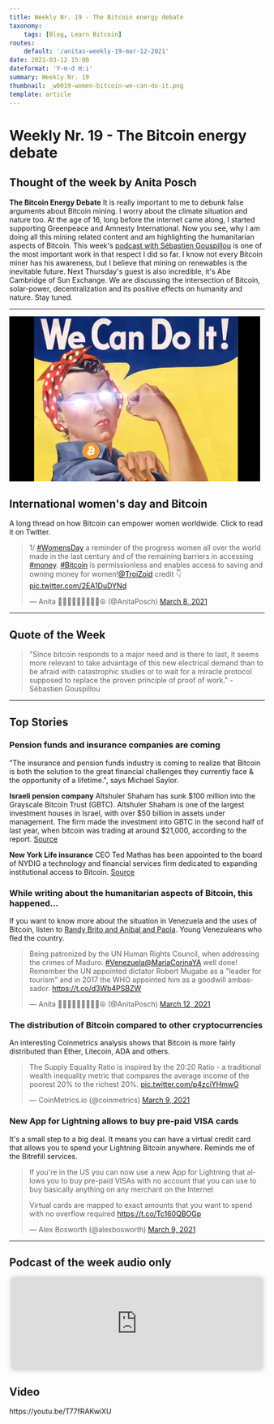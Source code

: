```yaml
---
title: Weekly Nr. 19 - The Bitcoin energy debate
taxonomy:
    tags: [Blog, Learn Bitcoin]
routes:
    default: '/anitas-weekly-19-mar-12-2021'
date: 2021-03-12 15:00
dateformat: 'Y-m-d H:i'
summary: Weekly Nr. 19
thumbnail: _w0019-women-bitcoin-we-can-do-it.png
template: article
---
```


# Weekly Nr. 19 - The Bitcoin energy debate

<h2>Thought of the week by Anita Posch</h2>
<div class="white-box"><strong>The Bitcoin Energy Debate</strong>
It is really important to me to debunk false arguments about Bitcoin mining. I worry about the climate situation and nature too. At the age of 16, long before the internet came along, I started supporting Greenpeace and Amnesty International. Now you see, why I am doing all this mining related content and am highlighting the humanitarian aspects of Bitcoin. This week's <a href="https://bitcoinundco.com/en/sebastien-gouspillou/" target="_blank" rel="noopener">podcast with Sébastien Gouspillou</a> is one of the most important work in that respect I did so far. I know not every Bitcoin miner has his awareness, but I believe that mining on renewables is the inevitable future. Next Thursday's guest is also incredible, it's Abe Cambridge of Sun Exchange. We are discussing the intersection of Bitcoin, solar-power, decentralization and its positive effects on humanity and nature. Stay tuned.</div>

<hr />

![](_w0019-women-bitcoin-we-can-do-it.png) 

<h2>International women's day and Bitcoin</h2>
A long thread on how Bitcoin can empower women worldwide. Click to read it on Twitter.
<blockquote class="twitter-tweet">
<p dir="ltr" lang="en">1/ <a href="https://twitter.com/hashtag/WomensDay?src=hash&amp;ref_src=twsrc%5Etfw">#WomensDay</a> a reminder of the progress women all over the world made in the last century and of the remaining barriers in accessing <a href="https://twitter.com/hashtag/money?src=hash&amp;ref_src=twsrc%5Etfw">#money</a>. <a href="https://twitter.com/hashtag/Bitcoin?src=hash&amp;ref_src=twsrc%5Etfw">#Bitcoin</a> is permissionless and enables access to saving and owning money for women!<a href="https://twitter.com/TroiZoid?ref_src=twsrc%5Etfw">@TroiZoid</a> credit 👇 <a href="https://t.co/2EA1DuDYNd">pic.twitter.com/2EA1DuDYNd</a></p>
— Anita ✊🏼🔑🏳️‍🌈🏊🏻🚴‍♂️☮️ (@AnitaPosch) <a href="https://twitter.com/AnitaPosch/status/1368886728455577605?ref_src=twsrc%5Etfw">March 8, 2021</a></blockquote>

<script async src="https://platform.twitter.com/widgets.js" charset="utf-8"></script>


<hr />

<h2>Quote of the Week</h2>
<blockquote>"Since bitcoin responds to a major need and is there to last, it seems more relevant to take advantage of this new electrical demand than to be afraid with catastrophic studies or to wait for a miracle protocol supposed to replace the proven principle of proof of work." - Sébastien Gouspillou</blockquote>

<hr />

<h2>Top Stories</h2>
<h3>Pension funds and insurance companies are coming</h3>
"The insurance and pension funds industry is coming to realize that Bitcoin is both the solution to the great financial challenges they currently face &amp; the opportunity of a lifetime.", says Michael Saylor.

<strong>Israeli pension company</strong> Altshuler Shaham has sunk $100 million into the Grayscale Bitcoin Trust (GBTC). Altshuler Shaham is one of the largest investment houses in Israel, with over $50 billion in assets under management. The firm made the investment into GBTC in the second half of last year, when bitcoin was trading at around $21,000, according to the report. <a href="https://www.coindesk.com/israeli-pension-giant-put-100m-into-grayscale-bitcoin-trust-report">Source</a>

<strong>New York Life insurance</strong> CEO Ted Mathas has been appointed to the board of NYDIG a technology and financial services firm dedicated to expanding institutional access to Bitcoin. <a href="https://twitter.com/NYDIG_BTC/status/1369639614256971776?s=20">Source</a>
<h3>While writing about the humanitarian aspects of Bitcoin, this happened...</h3>
If you want to know more about the situation in Venezuela and the uses of Bitcoin, listen to <a href="https://bitcoinundco.com/en/tag/venezuela/">Randy Brito and Anibal and Paola</a>. Young Venezuleans who fled the country.
<div class="white-box">
<blockquote class="twitter-tweet">
<p dir="ltr" lang="en">Being patronized by the UN Human Rights Council, when addressing the crimes of Maduro. <a href="https://twitter.com/hashtag/Venezuela?src=hash&amp;ref_src=twsrc%5Etfw">#Venezuela</a><a href="https://twitter.com/MariaCorinaYA?ref_src=twsrc%5Etfw">@MariaCorinaYA</a> well done!
Remember the UN appointed dictator Robert Mugabe as a "leader for tourism" and in 2017 the WHO appointed him as a goodwill ambassador. <a href="https://t.co/d3Wb4PSBZW">https://t.co/d3Wb4PSBZW</a></p>
— Anita ✊🏼🔑🏳️‍🌈🏊🏻🚴‍♂️☮️ (@AnitaPosch) <a href="https://twitter.com/AnitaPosch/status/1370276051558010881?ref_src=twsrc%5Etfw">March 12, 2021</a></blockquote>

<script async src="https://platform.twitter.com/widgets.js" charset="utf-8"></script>


</div>
<h3>The distribution of Bitcoin compared to other cryptocurrencies</h3>
An interesting Coinmetrics analysis shows that Bitcoin is more fairly distributed than Ether, Litecoin, ADA and others.
<div class="white-box">
<blockquote class="twitter-tweet">
<p dir="ltr" lang="en">The Supply Equality Ratio is inspired by the 20:20 Ratio - a traditional wealth inequality metric that compares the average income of the poorest 20% to the richest 20%. <a href="https://t.co/p4zciYHmwG">pic.twitter.com/p4zciYHmwG</a></p>
— CoinMetrics.io (@coinmetrics) <a href="https://twitter.com/coinmetrics/status/1369389662356312069?ref_src=twsrc%5Etfw">March 9, 2021</a></blockquote>

<script async src="https://platform.twitter.com/widgets.js" charset="utf-8"></script>


</div>
<h3>New App for Lightning allows to buy pre-paid VISA cards</h3>
It's a small step to a big deal. It means you can have a virtual credit card that allows you to spend your Lightning Bitcoin anywhere. Reminds me of the Bitrefill services.
<div class="white-box">
<blockquote class="twitter-tweet">
<p dir="ltr" lang="en">If you're in the US you can now use a new App for Lightning that allows you to buy pre-paid VISAs with no account that you can use to buy basically anything on any merchant on the Internet

Virtual cards are mapped to exact amounts that you want to spend with no overflow required <a href="https://t.co/Tc160QBOGp">https://t.co/Tc160QBOGp</a></p>
— Alex Bosworth (@alexbosworth) <a href="https://twitter.com/alexbosworth/status/1369351946939764736?ref_src=twsrc%5Etfw">March 9, 2021</a></blockquote>

<script async src="https://platform.twitter.com/widgets.js" charset="utf-8"></script>


</div>

<hr />

<h2>Podcast of the week audio only</h2>
<iframe src="https://www.vodio.fr/frameplay.php?idref=25670&urlref=1" style="border: 0px none; box-shadow: rgba(0, 0, 0, 0.28) 0px 0px 10px; width: calc(100% - 10px); height: 180px; margin-left: 5px; padding: 0;" scrolling="no"></iframe>

<h2>Video</h2>
https://youtu.be/T77fRAKwiXU

